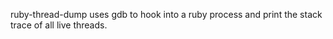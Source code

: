 ruby-thread-dump uses gdb to hook into a ruby process and print the stack trace of all live threads.